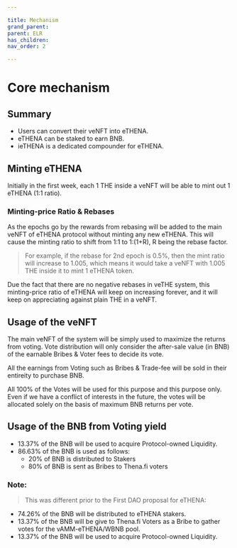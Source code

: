 ```yaml
---

title: Mechanism
grand_parent:
parent: ELR
has_children:
nav_order: 2

---
```


# Core mechanism

## Summary
- Users can convert their veNFT into eTHENA.
- eTHENA can be staked to earn BNB.
- ieTHENA is a dedicated compounder for eTHENA.

## Minting eTHENA
Initially in the first week, each 1 THE inside a veNFT will be able to mint out 1 eTHENA (1:1 ratio).

### Minting-price Ratio & Rebases
As the epochs go by the rewards from rebasing will be added to the main veNFT of eTHENA protocol without minting any new eTHENA. This will cause the minting ratio to shift from 1:1 to 1:(1+R), R being the rebase factor.

> For example, if the rebase for 2nd epoch is 0.5%, then the mint ratio will increase to 1.005, which means it would take a veNFT with 1.005 THE inside it to mint 1 eTHENA token.

Due the fact that there are no negative rebases in veTHE system, this minting-price ratio of eTHENA will keep on increasing forever, and it will keep on appreciating against plain THE in a veNFT.

## Usage of the veNFT
The main veNFT of the system will be simply used to maximize the returns from voting. Vote distribution will only consider the after-sale value (in BNB) of the earnable Bribes & Voter fees to decide its vote.

All the earnings from Voting such as Bribes & Trade-fee will be sold in their entireity to purchase BNB.

All 100% of the Votes will be used for this purpose and this purpose only. Even if we have a conflict of interests in the future, the votes will be allocated solely on the basis of maximum BNB returns per vote.

## Usage of the BNB from Voting yield
- 13.37% of the BNB will be used to acquire Protocol-owned Liquidity.
- 86.63% of the BNB is used as follows:
	- 20% of BNB is distributed to Stakers
	- 80% of BNB is sent as Bribes to Thena.fi voters


### Note:
> This was different prior to the First DAO proposal for eTHENA:
- 74.26% of the BNB will be distributed to eTHENA stakers.
- 13.37% of the BNB will be give to Thena.fi Voters as a Bribe to gather votes for the vAMM-eTHENA/WBNB pool.
- 13.37% of the BNB will be used to acquire Protocol-owned Liquidity.

